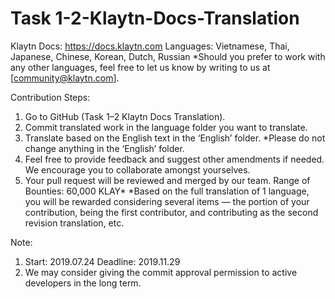 # Task 1-2-Klaytn-Docs-Translation

Klaytn Docs: https://docs.klaytn.com
Languages: Vietnamese, Thai, Japanese, Chinese, Korean, Dutch, Russian
*Should you prefer to work with any other languages, feel free to let us know by writing to us at [community@klaytn.com].

Contribution Steps:
1. Go to GitHub (Task 1–2 Klaytn Docs Translation).
2. Commit translated work in the language folder you want to translate.
3. Translate based on the English text in the ‘English’ folder.
*Please do not change anything in the ‘English’ folder.
4. Feel free to provide feedback and suggest other amendments if needed. We encourage you to collaborate amongst yourselves.
5. Your pull request will be reviewed and merged by our team.
Range of Bounties: 60,000 KLAY*
*Based on the full translation of 1 language, you will be rewarded considering several items — the portion of your contribution, being the first contributor, and contributing as the second revision translation, etc.

Note:
1. Start: 2019.07.24 Deadline: 2019.11.29
2. We may consider giving the commit approval permission to active developers in the long term.
